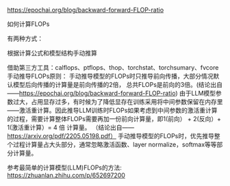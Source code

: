 





https://epochai.org/blog/backward-forward-FLOP-ratio


如何计算FLOPs

有两种方式：

根据计算公式和模型结构手动推算

借助第三方工具：calflops、ptflops、thop、torchstat、torchsumary、fvcore
手动推导FLOPs原则：
手动推导模型的FLOPs时只推导前向传播，大部分情况默认模型后向传播的计算量是前向传播的2倍， 总共FLOPs是前向的3倍。(结论出自——https://epochai.org/blog/backward-forward-FLOP-ratio)
由于LLM模型参数过大，占用显存过多，有时候为了降低显存在训练采用将中间参数保留在内存里——激活重计算。因此推导LLM训练时FLOPs如果考虑到中间参数的激活重计算的过程，需要计算整体FLOPs需要再加一份前向计算量，即1(前向） + 2(反向）+ 1(激活重计算）= 4 倍 计算量。 （结论出自——https://arxiv.org/pdf/2205.05198.pdf）
手动推导模型的FLOPs时，优先推导整个过程计算量占大头部分，通常忽略激活函数、layer normalize，softmax等等部分计算量。


参考最简单的计算模型(LLM)FLOPs的方法: https://zhuanlan.zhihu.com/p/652697200